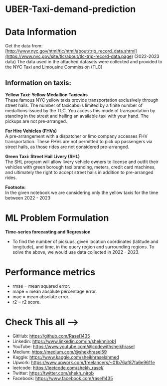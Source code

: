 # UBER-Taxi-demand-prediction
# Data Information
Get the data from: [http://www.nyc.gov/html/tlc/html/about/trip_record_data.shtml](https://www.nyc.gov/site/tlc/about/tlc-trip-record-data.page) (2022-2023 data) The data used in the attached datasets were collected and provided to the NYC Taxi and Limousine Commission (TLC)

## Information on taxis:
<b> Yellow Taxi: Yellow Medallion Taxicabs </b> <br>
These famous NYC yellow taxis provide transportation exclusively through street hails. The number of taxicabs is limited by a finite number of medallions issued by the TLC. You access this mode of transportation by standing in the street and hailing an available taxi with your hand. The pickups are not pre-arranged.

<b> For Hire Vehicles (FHVs) </b> <br>
A pre-arrangement with a dispatcher or limo company accesses FHV transportation. These FHVs are not permitted to pick up passengers via street hails, as those rides are not considered pre-arranged.

<b> Green Taxi: Street Hail Livery (SHL) </b> <br>
The SHL program will allow livery vehicle owners to license and outfit their vehicles with green borough taxi branding, meters, credit card machines, and ultimately the right to accept street hails in addition to pre-arranged rides.


<b> Footnote: </b> <br>
In the given notebook we are considering only the yellow taxis for the time between 2022 - 2023
# ML Problem Formulation
<b> Time-series forecasting and Regression </b>


- To find the number of pickups, given location coordinates (latitude and longitude), and time, in the query region and surrounding regions.
To solve the above, we would use data collected in 2022 - 2023.

# Performance metrics
- rmse = mean squared error.
- mape = mean absolute percentage error.
- mae = mean absolute error.
- r2 = r2 score.



# Check This all -->

- GitHub: https://github.com/Rasel1435
- Linkedin: https://www.linkedin.com/in/shekhnirob1
- YouTube: https://www.youtube.com/@codewithsheikhrasel
- Medium: https://medium.com/@shekhrasel59
- Kaggle: https://www.kaggle.com/sheikhraselahmed
- Upwork: https://www.upwork.com/freelancers/~01b76af87fa6e9611e
- leetcode: https://leetcode.com/shekh_rasel/
- Twitter: https://twitter.com/shekh_nirob
- Facebook: https://www.facebook.com/rasel1435
